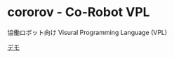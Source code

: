 # cororov - Co-Robot VPL

協働ロボット向け Visural Programming Language (VPL) 

[デモ](https://minekoa.github.io/cororov/proto.html)
